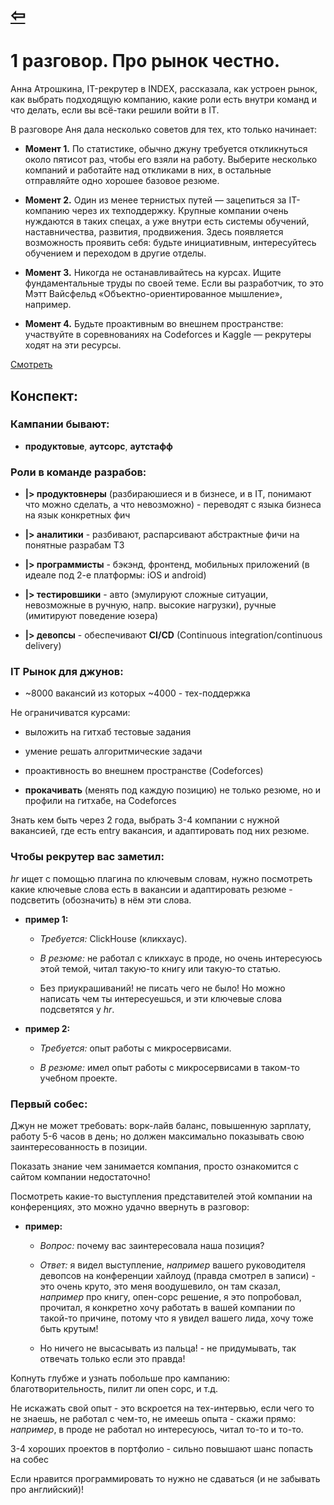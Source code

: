 # [⇦](/README.md)

# 1 разговор. Про рынок честно.

Анна Атрошкина, IT-рекрутер в INDEX, рассказала, как устроен рынок, как выбрать подходящую компанию, какие роли есть внутри команд и что делать, если вы всё-таки решили войти в IT.

В разговоре Аня дала несколько советов для тех, кто только начинает: 

- **Момент 1.** По статистике, обычно джуну требуется откликнуться около пятисот раз, чтобы его взяли на работу. Выберите несколько компаний и работайте над откликами в них, в остальные отправляйте одно хорошее базовое резюме.

- **Момент 2.** Один из менее тернистых путей — зацепиться за IT-компанию через их техподдержку. Крупные компании очень нуждаются в таких спецах, а уже внутри есть системы обучений, наставничества, развития, продвижения. Здесь появляется возможность проявить себя: будьте инициативным, интересуйтесь обучением и переходом в другие отделы. 

- **Момент 3.** Никогда не останавливайтесь на курсах. Ищите фундаментальные труды по своей теме. Если вы разработчик, то это Мэтт Вайсфельд «Объектно-ориентированное мышление», например.

- **Момент 4.** Будьте проактивным во внешнем пространстве: участвуйте в соревнованиях на Codeforces и Kaggle — рекрутеры ходят на эти ресурсы.

[Смотреть](https://vk.com/video-46638176_456239215)

## Конспект:

### Кампании бывают:

- **продуктовые**, **аутсорс**, **аутстафф**

### Роли в команде разрабов:

- **|> продуктовнеры** (разбираюшиеся и в бизнесе, и в IT, понимают что можно сделать, а что невозможно) - переводят с языка бизнеса на язык конкретных фич

- **|> аналитики** - разбивают, распарсивают абстрактные фичи на понятные разрабам ТЗ

- **|> программисты** - бэкэнд, фронтенд, мобильных приложений (в идеале под 2-е платформы: iOS и android)

- **|> тестировшики** - авто (эмулируют сложные ситуации, невозможные в ручную, напр. высокие нагрузки), ручные (имитируют поведение юзера)

- **|> девопсы** - обеспечивают **CI/CD**  (Continuous integration/continuous delivery)

### IT Рынок для джунов:

- ~8000 вакансий из которых ~4000 - тех-поддержка

Не ограничиватся курсами:

- выложить на гитхаб тестовые задания

- умение решать алгоритмические задачи

- проактивность во внешнем пространстве (Codeforces)

- **прокачивать** (менять под каждую позицию) не только резюме, но и профили на гитхабе, на Codeforces

Знать кем быть через 2 года, выбрать 3-4 компании с нужной вакансией, где есть entry вакансия, и адаптировать под них резюме.

### Чтобы рекрутер вас заметил:

*hr* ищет с помощью плагина по ключевым словам, нужно посмотреть какие ключевые слова есть в вакансии и адаптировать резюме - подсветить (обозначить) в нём эти слова.

- **пример 1:**

  - *Требуется:* ClickHouse (кликхаус).

  - *В резюме:* не работал с кликхаус в проде, но очень интересуюсь этой темой, читал такую-то книгу или такую-то статью.

  - Без приукрашиваний! не писать чего не было!
  Но можно написать чем ты интересуешься, и эти ключевые слова подсветятся у *hr*.

- **пример 2:**

  - *Требуется:* опыт работы с микросервисами.

  - *В резюме:* имел опыт работы с микросервисами в таком-то учебном проекте.

### Первый собес:

Джун не может требовать: ворк-лайв баланс, повышенную зарплату, работу 5-6 часов в день; но должен максимально показывать свою заинтересованность в позиции.

Показать знание чем занимается компания, просто ознакомится с сайтом компании недостаточно!

Посмотреть какие-то выступления представителей этой компании на конференциях, это можно удачно ввернуть в разговор:

- **пример:**

  - *Вопрос:* почему вас заинтересовала наша позиция?

  - *Ответ:* я видел выступление, *например* вашего руководителя девопсов на конференции хайлоуд (правда смотрел в записи) - это очень круто, это меня воодушевило, он там сказал, *например* про книгу, опен-сорс решение, я это попробовал, прочитал, я конкретно хочу работать в вашей компании по такой-то причине, потому что я увидел вашего лида, хочу тоже быть крутым!
  
  - Но ничего не высасывать из пальца! - не придумывать, так отвечать только если это правда!

Копнуть глубже и узнать побольше про кампанию: благотворительность, пилит ли опен сорс, и т.д.

Не искажать свой опыт - это вскроется на тех-интервью, если чего то не знаешь, не работал с чем-то, не имеешь опыта - скажи прямо: *например*, в проде не работал но интересуюсь, читал то-то и то-то.

3-4 хороших проектов в портфолио -  сильно повышают шанс попасть на собес

Если нравится программировать то нужно не сдаваться (и не забывать про английский)!

